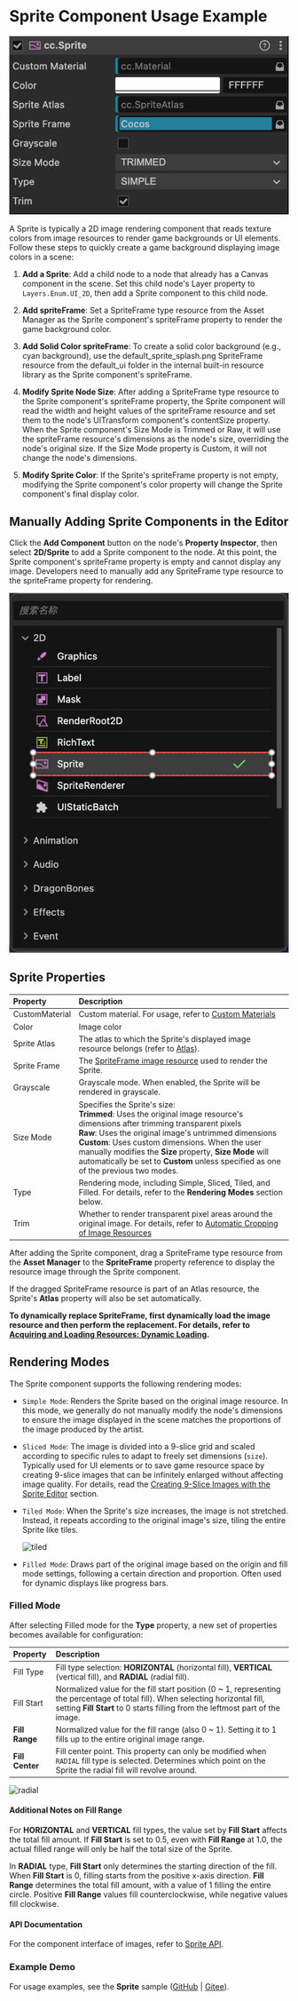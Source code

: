 # Sprite Component Usage Example

![sprite](sprite/sprite-component.png)

A Sprite is typically a 2D image rendering component that reads texture colors from image resources to render game backgrounds or UI elements. Follow these steps to quickly create a game background displaying image colors in a scene:

1. **Add a Sprite**: Add a child node to a node that already has a Canvas component in the scene. Set this child node's Layer property to `Layers.Enum.UI_2D`, then add a Sprite component to this child node.

2. **Add spriteFrame**: Set a SpriteFrame type resource from the Asset Manager as the Sprite component's spriteFrame property to render the game background color.

3. **Add Solid Color spriteFrame**: To create a solid color background (e.g., cyan background), use the default_sprite_splash.png SpriteFrame resource from the default_ui folder in the internal built-in resource library as the Sprite component's spriteFrame.

4. **Modify Sprite Node Size**: After adding a SpriteFrame type resource to the Sprite component's spriteFrame property, the Sprite component will read the width and height values of the spriteFrame resource and set them to the node's UITransform component's contentSize property. When the Sprite component's Size Mode is Trimmed or Raw, it will use the spriteFrame resource's dimensions as the node's size, overriding the node's original size. If the Size Mode property is Custom, it will not change the node's dimensions.

5. **Modify Sprite Color**: If the Sprite's spriteFrame property is not empty, modifying the Sprite component's color property will change the Sprite component's final display color.

## Manually Adding Sprite Components in the Editor

Click the **Add Component** button on the node's **Property Inspector**, then select **2D/Sprite** to add a Sprite component to the node. At this point, the Sprite component's spriteFrame property is empty and cannot display any image. Developers need to manually add any SpriteFrame type resource to the spriteFrame property for rendering.

![editor add sprite](sprite/sprite_editor_add.png)

## Sprite Properties

| Property | Description |
| :-------------- | :----------- |
| CustomMaterial | Custom material. For usage, refer to [Custom Materials](../engine/ui-material.md) |
| Color | Image color |
| Sprite Atlas | The atlas to which the Sprite's displayed image resource belongs (refer to [Atlas](../../../asset/atlas.md)). |
| Sprite Frame | The [SpriteFrame image resource](../../../asset/sprite-frame.md) used to render the Sprite. |
| Grayscale | Grayscale mode. When enabled, the Sprite will be rendered in grayscale. |
| Size Mode | Specifies the Sprite's size:<br>**Trimmed**: Uses the original image resource's dimensions after trimming transparent pixels<br>**Raw**: Uses the original image's untrimmed dimensions<br>**Custom**: Uses custom dimensions. When the user manually modifies the **Size** property, **Size Mode** will automatically be set to **Custom** unless specified as one of the previous two modes. |
| Type | Rendering mode, including Simple, Sliced, Tiled, and Filled. For details, refer to the **Rendering Modes** section below. |
| Trim | Whether to render transparent pixel areas around the original image. For details, refer to [Automatic Cropping of Image Resources](../engine/trim.md) |

After adding the Sprite component, drag a SpriteFrame type resource from the **Asset Manager** to the **SpriteFrame** property reference to display the resource image through the Sprite component.

If the dragged SpriteFrame resource is part of an Atlas resource, the Sprite's **Atlas** property will also be set automatically.

**To dynamically replace SpriteFrame, first dynamically load the image resource and then perform the replacement. For details, refer to [Acquiring and Loading Resources: Dynamic Loading](../../../asset/dynamic-load-resources.md#loading-spriteframe-or-texture2d).**

## Rendering Modes

The Sprite component supports the following rendering modes:

- `Simple Mode`: Renders the Sprite based on the original image resource. In this mode, we generally do not manually modify the node's dimensions to ensure the image displayed in the scene matches the proportions of the image produced by the artist.

- `Sliced Mode`: The image is divided into a 9-slice grid and scaled according to specific rules to adapt to freely set dimensions (`size`). Typically used for UI elements or to save game resource space by creating 9-slice images that can be infinitely enlarged without affecting image quality. For details, read the [Creating 9-Slice Images with the Sprite Editor](../engine/sliced-sprite.md#-) section.

- `Tiled Mode`: When the Sprite's size increases, the image is not stretched. Instead, it repeats according to the original image's size, tiling the entire Sprite like tiles.

  ![tiled](sprite/tiled.png)

- `Filled Mode`: Draws part of the original image based on the origin and fill mode settings, following a certain direction and proportion. Often used for dynamic displays like progress bars.

<!-- - `Mesh Mode`: Requires using **TexturePacker 4.x** or higher and setting the polygon algorithm to pack plist files to use this mode. -->

### Filled Mode

After selecting Filled mode for the **Type** property, a new set of properties becomes available for configuration:

| Property | Description |
| :-------------- | :----------- |
| Fill Type | Fill type selection: **HORIZONTAL** (horizontal fill), **VERTICAL** (vertical fill), and **RADIAL** (radial fill). |
| Fill Start | Normalized value for the fill start position (0 ~ 1, representing the percentage of total fill). When selecting horizontal fill, setting **Fill Start** to 0 starts filling from the leftmost part of the image. |
| **Fill Range** | Normalized value for the fill range (also 0 ~ 1). Setting it to 1 fills up to the entire original image range. |
| **Fill Center** | Fill center point. This property can only be modified when `RADIAL` fill type is selected. Determines which point on the Sprite the radial fill will revolve around. |
<!-- The coordinate system used is the same as [Anchor Points](../content-workflow/transform.md#-anchor-). -->

![radial](sprite/radial.png)

#### Additional Notes on Fill Range

For **HORIZONTAL** and **VERTICAL** fill types, the value set by **Fill Start** affects the total fill amount. If **Fill Start** is set to 0.5, even with **Fill Range** at 1.0, the actual filled range will only be half the total size of the Sprite.

In **RADIAL** type, **Fill Start** only determines the starting direction of the fill. When **Fill Start** is 0, filling starts from the positive x-axis direction. **Fill Range** determines the total fill amount, with a value of 1 filling the entire circle. Positive **Fill Range** values fill counterclockwise, while negative values fill clockwise.

#### API Documentation

For the component interface of images, refer to [Sprite API](%__APIDOC__%/en/class/Sprite).

### Example Demo

For usage examples, see the **Sprite** sample ([GitHub](https://github.com/cocos/cocos-test-projects/tree/v3.8/assets/cases/ui/01.sprite) | [Gitee](https://gitee.com/mirrors_cocos-creator/test-cases-3d/tree/v3.8/assets/cases/ui/01.sprite)).
